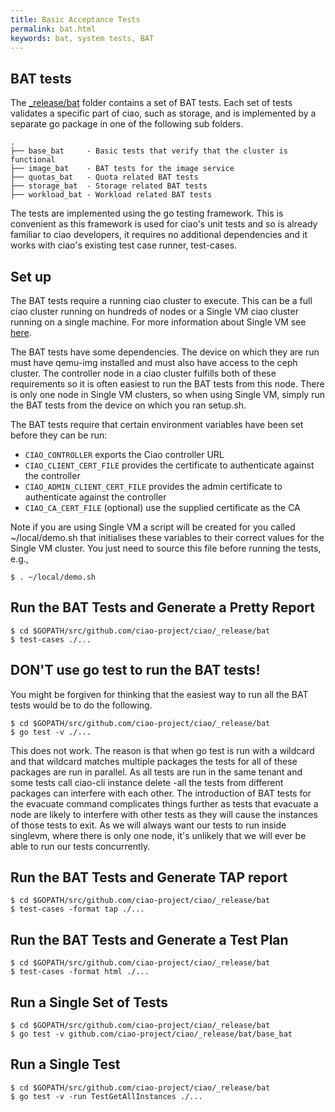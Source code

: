 ```yaml
---
title: Basic Acceptance Tests
permalink: bat.html
keywords: bat, system tests, BAT
---
```

## BAT tests

The [_release/bat](https://github.com/ciao-project/ciao/tree/master/_release/bat) folder contains
a set of BAT tests.  Each set of tests validates a specific part of ciao, such as storage, and
is implemented by a separate go package in one of the following sub folders.  

```
.
├── base_bat     - Basic tests that verify that the cluster is functional
├── image_bat    - BAT tests for the image service
├── quotas_bat   - Quota related BAT tests
├── storage_bat  - Storage related BAT tests
├── workload_bat - Workload related BAT tests
```

The tests are implemented using the go testing framework.  This is convenient
as this framework is used for ciao's unit tests and so is already familiar
to ciao developers, it requires no additional dependencies and it works with ciao's
existing test case runner, test-cases.

## Set up

The BAT tests require a running ciao cluster to execute.  This can be a
full ciao cluster running on hundreds of nodes or a Single VM ciao cluster
running on a single machine.  For more information about Single VM see
[here](developer.html).

The BAT tests have some dependencies. The device on which they are run must have
qemu-img installed and must also have access to the ceph cluster. The controller
node in a ciao cluster fulfills both of these requirements so it is often easiest
to run the BAT tests from this node. There is only one node in Single VM clusters,
so when using Single VM, simply run the BAT tests from the device on which you ran
setup.sh.

The BAT tests require that certain environment variables have been set before they
can be run:

* `CIAO_CONTROLLER` exports the Ciao controller URL
* `CIAO_CLIENT_CERT_FILE` provides the certificate to authenticate against the controller
* `CIAO_ADMIN_CLIENT_CERT_FILE` provides the admin certificate to authenticate against the controller
* `CIAO_CA_CERT_FILE` (optional) use the supplied certificate as the CA

Note if you are using Single VM a script will be created for you called
~/local/demo.sh that initialises these variables to their correct
values for the Single VM cluster.  You just need to source this file
before running the tests, e.g.,

```shell
$ . ~/local/demo.sh
```

## Run the BAT Tests and Generate a Pretty Report

```shell
$ cd $GOPATH/src/github.com/ciao-project/ciao/_release/bat
$ test-cases ./...
```

## DON'T use go test to run the BAT tests!

You might be forgiven for thinking that the easiest way to run all the
BAT tests would be to do the following.

```shell
$ cd $GOPATH/src/github.com/ciao-project/ciao/_release/bat
$ go test -v ./...
```

This does not work.  The reason is that when go test is run with a
wildcard and that wildcard matches multiple packages the tests for all of these
packages are run in parallel.  As all tests are run in the same tenant and some
tests call ciao-cli instance delete -all the tests from different packages can
interfere with each other.  The introduction of BAT tests for the evacuate
command complicates things further as tests that evacuate a node are likely to
interfere with other tests as they will cause the instances of those tests to
exit.  As we will always want our tests to run inside singlevm, where there is
only one node, it's unlikely that we will ever be able to run our tests
concurrently.

## Run the BAT Tests and Generate TAP report

```shell
$ cd $GOPATH/src/github.com/ciao-project/ciao/_release/bat
$ test-cases -format tap ./...
```

## Run the BAT Tests and Generate a Test Plan

```shell
$ cd $GOPATH/src/github.com/ciao-project/ciao/_release/bat
$ test-cases -format html ./...
```

## Run a Single Set of Tests

```shell
$ cd $GOPATH/src/github.com/ciao-project/ciao/_release/bat
$ go test -v github.com/ciao-project/ciao/_release/bat/base_bat
```

## Run a Single Test

```shell
$ cd $GOPATH/src/github.com/ciao-project/ciao/_release/bat
$ go test -v -run TestGetAllInstances ./...
```
